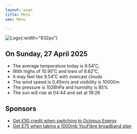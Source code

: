 ```yaml
---
layout: page
title: Menu
seo: Menu

---
```


![Logo](/images/logo.jpg){:width="832px"}

<!-- weather_marker starts -->
## On Sunday, 27 April 2025

- The average temperature today is 9.54˚C,
- With highs of 10.95˚C and lows of 8.62˚C,
- It may feel like 9.54˚C with overcast clouds
- The wind speed is 0.45m/s and visibility is 10000m
- The pressure is 1026hPa and humidity is 85%
- The sun will rise at 04:44 and set at 19:26

<!-- weather_marker ends -->

## Sponsors

- [Get £50 credit when switching to Octopus Energy](https://bit.ly/3oD1nnS)
- [Get £75 when taking a 1000mb YouFibre broadband plan](https://aklam.io/91zWhU?)
